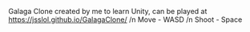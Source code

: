 Galaga Clone created by me to learn Unity, can be played at https://jsslol.github.io/GalagaClone/
/n
Move - WASD
/n
Shoot - Space
